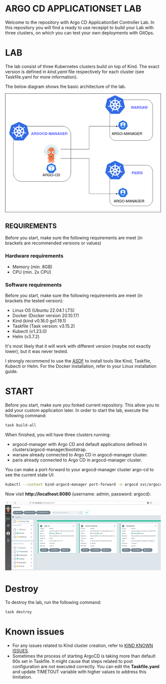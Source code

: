 # ARGO CD APPLICATIONSET LAB

Welcome to the repository with Argo CD ApplicationSet Controller Lab. In this repository you will find a ready to use recepipt to build your Lab with three clusters, on which you can test your own deployments with GitOps.

# LAB

The lab consist of three Kubernetes clusters build on top of Kind. The exact version is defined in *kind.yaml* file respectively for each cluster (see Taskfile.yaml for more information).

The below diagram shows the basic architecture of the lab.

![LAB](assets/applicationset-lab.png)

## REQUIREMENTS
Before you start, make sure the following requirements are meet (in brackets are recommended versions or values)

### Hardware requirements
- Memory (min. 8GB)
- CPU (min. 2x CPU)

### Software requirements
Before you start, make sure the following requirements are meet (in brackets the tested version):
- Linux OS (Ubuntu 22.04.1 LTS)
- Docker (Docker version 20.10.17)
- Kind (kind v0.16.0 go1.19.1)
- Taskfile (Task version: v3.15.2)
- Kubectl (v1.23.0)
- Helm (v3.7.2)

It's most likely that it will work with different version (maybe not exactly lower), but it was never tested.

I strongly recommend to use the [ASDF](https://github.com/asdf-vm/asdf) to install tools like Kind, Taskfile, Kubectl or Helm.
For the Docker installation, refer to your Linux installation guide.

# START

Before you start, make sure you forked current repository. This allow you to add your custom application later.
In order to start the lab, execute the following command:

```bash
task build-all
```

When finished, you will have three clusters running:
- argocd-manager with Argo CD and default applications defined in clusters/argocd-manager/bootstrap.
- warsaw already connected to Argo CD in argocd-manager cluster.
- paris already connected to Argo CD in argocd-manager cluster.

You can make a port-forward to your argocd-manager cluster argo-cd to see the current state UI:

```bash
kubectl --context kind-argocd-manager port-forward -n argocd svc/argocd-server 8080:80
```

Now visit **http://localhost:8080** (username: admin, password: argocd):

![LAB](assets/argocd-ui.png)

# Destroy

To destroy the lab, run the following command:

```bash
task destroy
```

# Known issues

* For any issues related to Kind cluster creation, refer to [KIND KNOWN ISSUES](https://kind.sigs.k8s.io/docs/user/known-issues/).
* Sometimes the process of starting ArgoCD is taking more than default 60s set in Taskfile. It might cause that steps related to post configuration are not executed correctly. You can edit the **Taskfile.yaml** and update TIMETOUT variable with higher values to address this limitation.